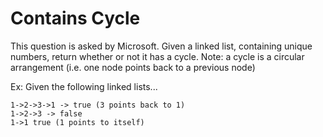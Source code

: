 # Contains Cycle

This question is asked by Microsoft. Given a linked list, containing unique numbers, return whether or not it has a cycle.
Note: a cycle is a circular arrangement (i.e. one node points back to a previous node)

Ex: Given the following linked lists...

```
1->2->3->1 -> true (3 points back to 1)
1->2->3 -> false
1->1 true (1 points to itself)
```
